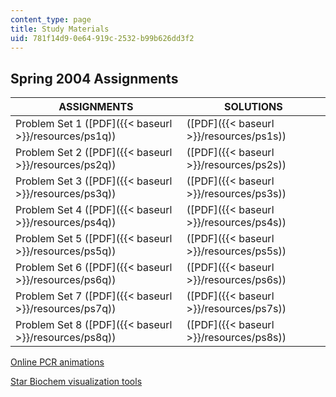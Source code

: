 ```yaml
---
content_type: page
title: Study Materials
uid: 781f14d9-0e64-919c-2532-b99b626dd3f2
---
```


Spring 2004 Assignments
-----------------------

| ASSIGNMENTS | SOLUTIONS |
| --- | --- |
| Problem Set 1 ([PDF]({{< baseurl >}}/resources/ps1q)) | ([PDF]({{< baseurl >}}/resources/ps1s)) |
| Problem Set 2 ([PDF]({{< baseurl >}}/resources/ps2q)) | ([PDF]({{< baseurl >}}/resources/ps2s)) |
| Problem Set 3 ([PDF]({{< baseurl >}}/resources/ps3q)) | ([PDF]({{< baseurl >}}/resources/ps3s)) |
| Problem Set 4 ([PDF]({{< baseurl >}}/resources/ps4q)) | ([PDF]({{< baseurl >}}/resources/ps4s)) |
| Problem Set 5 ([PDF]({{< baseurl >}}/resources/ps5q)) | ([PDF]({{< baseurl >}}/resources/ps5s)) |
| Problem Set 6 ([PDF]({{< baseurl >}}/resources/ps6q)) | ([PDF]({{< baseurl >}}/resources/ps6s)) |
| Problem Set 7 ([PDF]({{< baseurl >}}/resources/ps7q)) | ([PDF]({{< baseurl >}}/resources/ps7s)) |
| Problem Set 8 ([PDF]({{< baseurl >}}/resources/ps8q)) | ([PDF]({{< baseurl >}}/resources/ps8s)) 

[Online PCR animations](https://dnalc.cshl.edu/resources/animations/)

[Star Biochem visualization tools](http://web.mit.edu/Star/biochem/)